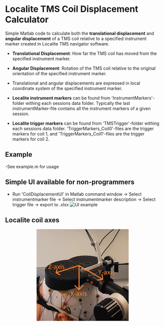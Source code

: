 # Localite TMS Coil Displacement Calculator

Simple Matlab code to calculate both the **translational displacement** and **angular displacement** of a TMS coil relative to a specified instrument marker created in Localite TMS navigator software.


- **Translational Displacement**: How far the TMS coil has moved from the specified instrument marker.
- **Angular Displacement**: Rotation of the TMS coil relative to the original orientation of the specified instrument marker.

- Translational and angular displacements are expressed in local coordinate system of the specified instrument marker.


- **Localite instrument markers** can be found from 'InstrumentMarkers'-folder withing each sessions data folder. Typically the last instrumentMarker-file contains all the instrument markers of a given session.
- **Localite trigger markers** can be found from 'TMSTrigger'-folder withing each sessions data folder. 'TriggerMarkers_Coil0'-files are the trigger markers for coil 1, and 'TriggerMarkers_Coil1'-files are the trigger markers for coil 2.

## Example

-See example.m for usage 

## Simple UI available for non-programmers
- Run 'CoilDisplacementUI' in Matlab command window
-> Select instrumentmarker file
-> Select instrumentmarker description
-> Select trigger file
-> export to .xlsx
![UI example](assets/UI_Example.gif)

## Localite coil axes
<p align="center">
  <img src="assets/Coil_axes.png" alt="Localite coil axes" width="300"/>
</p>